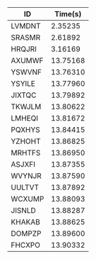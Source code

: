 |ID|Time(s)|
|-|-|
|LVMDNT|2.35235|
|SRASMR|2.61892|
|HRQJRI|3.16169|
|AXUMWF|13.75168|
|YSWVNF|13.76310|
|YSYILE|13.77960|
|JIXTQC|13.79892|
|TKWJLM|13.80622|
|LMHEQI|13.81672|
|PQXHYS|13.84415|
|YZHOHT|13.86825|
|MRHTFS|13.86950|
|ASJXFI|13.87355|
|WVYNJR|13.87590|
|UULTVT|13.87892|
|WCXUMP|13.88093|
|JISNLD|13.88287|
|KHAKAB|13.88625|
|DOMPZP|13.89600|
|FHCXPO|13.90332|
